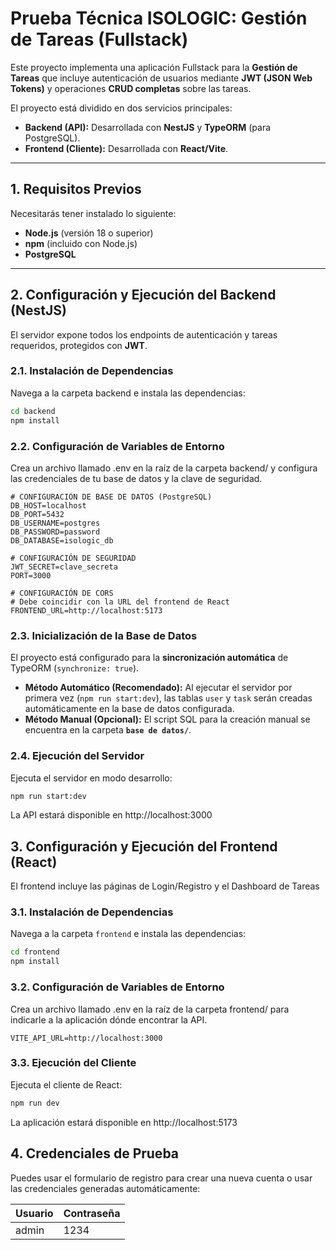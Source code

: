 # Prueba Técnica ISOLOGIC: Gestión de Tareas (Fullstack)

Este proyecto implementa una aplicación Fullstack para la **Gestión de Tareas** que incluye autenticación de usuarios mediante **JWT (JSON Web Tokens)** y operaciones **CRUD completas** sobre las tareas.

El proyecto está dividido en dos servicios principales:

- **Backend (API):** Desarrollada con **NestJS** y **TypeORM** (para PostgreSQL).  
- **Frontend (Cliente):** Desarrollada con **React/Vite**.

---

## 1. Requisitos Previos
Necesitarás tener instalado lo siguiente:

- **Node.js** (versión 18 o superior)  
- **npm** (incluido con Node.js)  
- **PostgreSQL**

---

## 2. Configuración y Ejecución del Backend (NestJS)

El servidor expone todos los endpoints de autenticación y tareas requeridos, protegidos con **JWT**.

### 2.1. Instalación de Dependencias
Navega a la carpeta backend e instala las dependencias:

```bash
cd backend
npm install
```

### 2.2. Configuración de Variables de Entorno
Crea un archivo llamado .env en la raíz de la carpeta backend/ y configura las credenciales de tu base de datos y la clave de seguridad.

```env
# CONFIGURACIÓN DE BASE DE DATOS (PostgreSQL)
DB_HOST=localhost
DB_PORT=5432
DB_USERNAME=postgres
DB_PASSWORD=password
DB_DATABASE=isologic_db

# CONFIGURACIÓN DE SEGURIDAD
JWT_SECRET=clave_secreta
PORT=3000

# CONFIGURACIÓN DE CORS
# Debe coincidir con la URL del frontend de React
FRONTEND_URL=http://localhost:5173
```


### 2.3. Inicialización de la Base de Datos
El proyecto está configurado para la **sincronización automática** de TypeORM (`synchronize: true`).

- **Método Automático (Recomendado):** Al ejecutar el servidor por primera vez (`npm run start:dev`), las tablas `user` y `task` serán creadas automáticamente en la base de datos configurada.
- **Método Manual (Opcional):** El script SQL para la creación manual se encuentra en la carpeta **`base de datos/`**.

### 2.4. Ejecución del Servidor
Ejecuta el servidor en modo desarrollo:

```bash
npm run start:dev
```
La API estará disponible en http://localhost:3000


## 3. Configuración y Ejecución del Frontend (React)

El frontend incluye las páginas de Login/Registro y el Dashboard de Tareas

### 3.1. Instalación de Dependencias
Navega a la carpeta `frontend` e instala las dependencias:

```bash
cd frontend
npm install
```

### 3.2. Configuración de Variables de Entorno
Crea un archivo llamado .env en la raíz de la carpeta frontend/ para indicarle a la aplicación dónde encontrar la API.

```env
VITE_API_URL=http://localhost:3000
```

### 3.3. Ejecución del Cliente

Ejecuta el cliente de React:
```bash
npm run dev
```
La aplicación estará disponible en http://localhost:5173

## 4. Credenciales de Prueba
Puedes usar el formulario de registro para crear una nueva cuenta o usar las credenciales generadas automáticamente:

| Usuario | Contraseña |
| :--- | :--- |
| admin | 1234 |